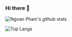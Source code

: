 ### Hi there 👋
![Ngoan Pham's github stats](https://github-readme-stats.vercel.app/api?username=ngoanpham2302&show_icons=true&theme=cobalt)

![Top Langs](https://github-readme-stats.vercel.app/api/top-langs/?username=ngoanpham2302&layout=compact&theme=cobalt)


<!--
**ngoanpham2302/ngoanpham2302** is a ✨ _special_ ✨ repository because its `README.md` (this file) appears on your GitHub profile.

Here are some ideas to get you started:

- 🔭 I’m currently working on ...
- 🌱 I’m currently learning ...
- 👯 I’m looking to collaborate on ...
- 🤔 I’m looking for help with ...
- 💬 Ask me about ...
- 📫 How to reach me: ...
- 😄 Pronouns: ...
- ⚡ Fun fact: ...
-->
